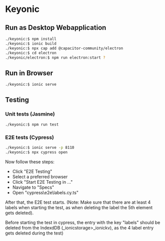 # Keyonic

## Run as Desktop Webapplication

```bash
./keyonic:$ npm install
./keyonic:$ ionic build
./keyonic:$ npx cap add @capacitor-community/electron
./keyonic:$ cd electron
./keyonic/electron:$ npm run electron:start ?
```

## Run in Browser

```bash
./keyonic:$ ionic serve
```

## Testing

### Unit tests (Jasmine)

```bash
./keyonic:$ npm run test
```

### E2E tests (Cypress)

```bash
./keyonic:$ ionic serve -p 8110
./keyonic:$ npx cypress open
```

Now follow these steps:

- Click "E2E Testing"
- Select a preferred browser
- Click "Start E2E Testing in ..."
- Navigate to "Specs"
- Open "cypress\e2e\labels.cy.ts"

After that, the E2E test starts. (Note: Make sure that there are at least 4 labels when starting the test, as when deleting the label the 5th element gets deleted).

Before starting the test in cypress, the entry with the key "labels" should be deleted from the IndexdDB (\_ionicstorage>\_ionickv), as the 4 label entry gets deleted during the test)
